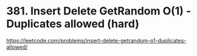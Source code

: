 # 381. Insert Delete GetRandom O(1) - Duplicates allowed (hard)

https://leetcode.com/problems/insert-delete-getrandom-o1-duplicates-allowed/
